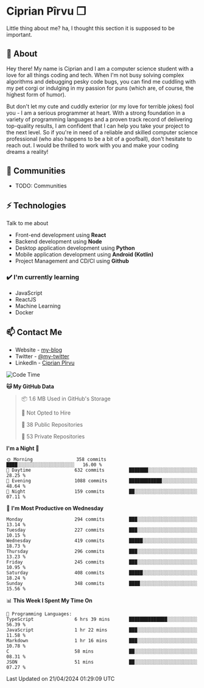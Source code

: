 # Ciprian Pîrvu ❐

Little thing about me? ha, I thought this section it is supposed to be important.

## 🧐 About

Hey there! My name is Ciprian and I am a computer science student with a love for all things coding and tech. When I'm not busy solving complex algorithms and debugging pesky code bugs, you can find me cuddling with my pet corgi or indulging in my passion for puns (which are, of course, the highest form of humor).

But don't let my cute and cuddly exterior (or my love for terrible jokes) fool you - I am a serious programmer at heart. With a strong foundation in a variety of programming languages and a proven track record of delivering top-quality results, I am confident that I can help you take your project to the next level. So if you're in need of a reliable and skilled computer science professional (who also happens to be a bit of a goofball), don't hesitate to reach out. I would be thrilled to work with you and make your coding dreams a reality!

## 👯 Communities

-   TODO: Communities

## ⚡ Technologies

Talk to me about

-   Front-end development using **React**
-   Backend development using **Node**
-   Desktop application development using **Python**
-   Mobile application development using **Android (Kotlin)**
-   Project Management and CD/CI using **Github**

### ✔️ I'm currently learning

-   JavaScript
-   ReactJS
-   Machine Learning
-   Docker

## 📫 Contact Me

-   Website - [my-blog]()
-   Twitter - [@my-twitter]()
-   LinkedIn - [Ciprian Pîrvu](https://www.linkedin.com/in/p%C3%AErvu-ciprian-cristian-4415991b1/)

<!--START_SECTION:waka-->
![Code Time](http://img.shields.io/badge/Code%20Time-2%2C001%20hrs%2038%20mins-blue)

**🐱 My GitHub Data** 

> 📦 1.6 MB Used in GitHub's Storage 
 > 
> 🚫 Not Opted to Hire
 > 
> 📜 38 Public Repositories 
 > 
> 🔑 53 Private Repositories 
 > 
**I'm a Night 🦉** 

```text
🌞 Morning                358 commits         ████░░░░░░░░░░░░░░░░░░░░░   16.00 % 
🌆 Daytime                632 commits         ███████░░░░░░░░░░░░░░░░░░   28.25 % 
🌃 Evening                1088 commits        ████████████░░░░░░░░░░░░░   48.64 % 
🌙 Night                  159 commits         ██░░░░░░░░░░░░░░░░░░░░░░░   07.11 % 
```
📅 **I'm Most Productive on Wednesday** 

```text
Monday                   294 commits         ███░░░░░░░░░░░░░░░░░░░░░░   13.14 % 
Tuesday                  227 commits         ███░░░░░░░░░░░░░░░░░░░░░░   10.15 % 
Wednesday                419 commits         █████░░░░░░░░░░░░░░░░░░░░   18.73 % 
Thursday                 296 commits         ███░░░░░░░░░░░░░░░░░░░░░░   13.23 % 
Friday                   245 commits         ███░░░░░░░░░░░░░░░░░░░░░░   10.95 % 
Saturday                 408 commits         █████░░░░░░░░░░░░░░░░░░░░   18.24 % 
Sunday                   348 commits         ████░░░░░░░░░░░░░░░░░░░░░   15.56 % 
```


📊 **This Week I Spent My Time On** 

```text
💬 Programming Languages: 
TypeScript               6 hrs 39 mins       ██████████████░░░░░░░░░░░   56.39 % 
JavaScript               1 hr 22 mins        ███░░░░░░░░░░░░░░░░░░░░░░   11.58 % 
Markdown                 1 hr 16 mins        ███░░░░░░░░░░░░░░░░░░░░░░   10.78 % 
C                        58 mins             ██░░░░░░░░░░░░░░░░░░░░░░░   08.31 % 
JSON                     51 mins             ██░░░░░░░░░░░░░░░░░░░░░░░   07.27 % 
```


 Last Updated on 21/04/2024 01:29:09 UTC
<!--END_SECTION:waka-->
